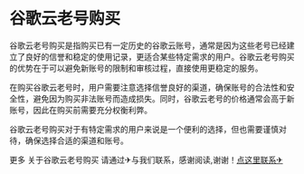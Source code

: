 # 谷歌云老号购买

谷歌云老号购买是指购买已有一定历史的谷歌云账号，通常是因为这些老号已经建立了良好的信誉和稳定的使用记录，更适合某些特定需求的用户。谷歌云老号购买的优势在于可以避免新账号的限制和审核过程，直接使用更稳定的服务。

在购买谷歌云老号时，用户需要注意选择信誉良好的渠道，确保账号的合法性和安全性，避免因为购买非法账号而造成损失。同时，谷歌云老号的价格通常会高于新账号，因此在购买前需要充分权衡利弊。

谷歌云老号购买对于有特定需求的用户来说是一个便利的选择，但也需要谨慎对待，确保选择合适的渠道和账号。

更多 关于谷歌云老号购买 请通过✈与我们联系，感谢阅读,谢谢！[点这里联系✈](https://w.k02.cc)